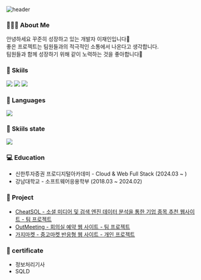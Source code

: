 ![header](https://capsule-render.vercel.app/api?type=Waving&section=header&height=300&text=Welcome&fontAlignX=50&fontAlignY=45&color=gradient&fontSize=100&fontColor=ffffff&desc=It's%20JaeIn%20GitHub)

### 🧑🏻‍💻 About Me
안녕하세요 꾸준히 성장하고 있는 개발자 이재인입니다👋<br>
좋은 프로젝트는 팀원들과의 적극적인 소통에서 나온다고 생각합니다. <br>
팀원들과 함께 성장하기 위해 같이 노력하는 것을 좋아합니다👏

<div>
  
</div>

### 🙏 Skiils
<div>
  <img src="https://img.shields.io/badge/JavaScript-F7DF1E?style=flat-square&logo=javascript&logoColor=black"/>
  <img src="https://img.shields.io/badge/Typescript-3178C6?style=flat-square&logo=Typescript&logoColor=white"/>
  <img src="https://img.shields.io/badge/React-61DAFB?style=flat-square&logo=React&logoColor=black"/>

</div>

### 🎯 Languages
<img src="https://github-readme-stats.vercel.app/api/top-langs/?username=JaeIn1&layout=compact"/>

### 🚀 Skiils state
<picture>
  <source
    srcset="https://github-readme-stats.vercel.app/api?username=JaeIn1&show_icons=true&theme=dark"
    media="(prefers-color-scheme: dark)"
  />
  <source
    srcset="https://github-readme-stats.vercel.app/api?username=JaeIn1&show_icons=true"
    media="(prefers-color-scheme: light), (prefers-color-scheme: no-preference)"
  />
  <img src="https://github-readme-stats.vercel.app/api?username=JaeIn1&show_icons=true" />
</picture>

### 💻 Education
* 신한투자증권 프로디지털아카데미 - Cloud & Web Full Stack (2024.03 ~ )
* 강남대학교 - 소프트웨어응용학부 (2018.03 ~ 2024.02)

### 🐼 Project
* [CheatSOL - 소셜 미디어 및 검색 엔진 데이터 분석을 통한 기업 종목 추천 웹사이트 - 팀 프로젝트](https://github.com/CheatSOL)
* [OutMeeting - 회의실 예약 웹 사이트 - 팀 프로젝트](https://github.com/self-directed-project)
* [가지마켓 - 중고마켓 반응형 웹 사이트 - 개인 프로젝트](https://github.com/JaeIn1/frontend-portfolio)

### 🚀 certificate
* 정보처리기사
* SQLD
